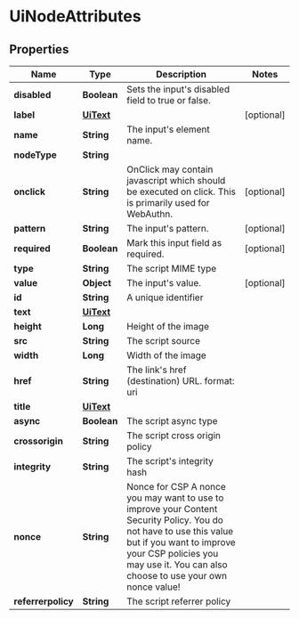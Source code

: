 

# UiNodeAttributes


## Properties

Name | Type | Description | Notes
------------ | ------------- | ------------- | -------------
**disabled** | **Boolean** | Sets the input&#39;s disabled field to true or false. | 
**label** | [**UiText**](UiText.md) |  |  [optional]
**name** | **String** | The input&#39;s element name. | 
**nodeType** | **String** |  | 
**onclick** | **String** | OnClick may contain javascript which should be executed on click. This is primarily used for WebAuthn. |  [optional]
**pattern** | **String** | The input&#39;s pattern. |  [optional]
**required** | **Boolean** | Mark this input field as required. |  [optional]
**type** | **String** | The script MIME type | 
**value** | **Object** | The input&#39;s value. |  [optional]
**id** | **String** | A unique identifier | 
**text** | [**UiText**](UiText.md) |  | 
**height** | **Long** | Height of the image | 
**src** | **String** | The script source | 
**width** | **Long** | Width of the image | 
**href** | **String** | The link&#39;s href (destination) URL.  format: uri | 
**title** | [**UiText**](UiText.md) |  | 
**async** | **Boolean** | The script async type | 
**crossorigin** | **String** | The script cross origin policy | 
**integrity** | **String** | The script&#39;s integrity hash | 
**nonce** | **String** | Nonce for CSP  A nonce you may want to use to improve your Content Security Policy. You do not have to use this value but if you want to improve your CSP policies you may use it. You can also choose to use your own nonce value! | 
**referrerpolicy** | **String** | The script referrer policy | 



